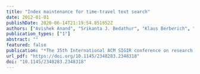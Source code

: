 ```yaml
---
title: "Index maintenance for time-travel text search"
date: 2012-01-01
publishDate: 2020-06-14T21:19:54.851952Z
authors: ["Avishek Anand", "Srikanta J. Bedathur", "Klaus Berberich", "Ralf Schenkel"]
publication_types: ["1"]
abstract: ""
featured: false
publication: "*The 35th International ACM SIGIR conference on research and development in Information Retrieval, SIGIR '12, Portland, OR, USA, August 12-16, 2012*"
url_pdf: "https://doi.org/10.1145/2348283.2348318"
doi: "10.1145/2348283.2348318"
---
```


